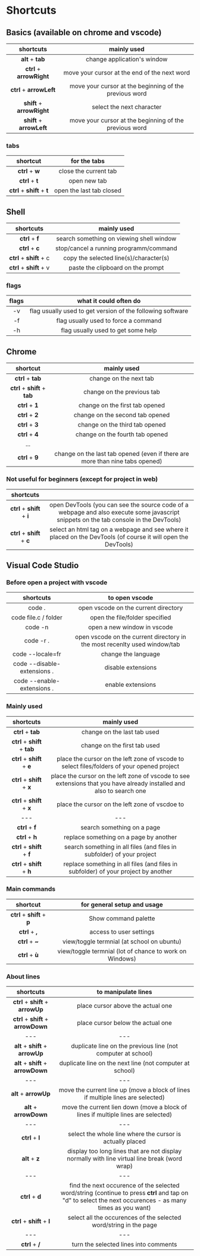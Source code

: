 # Shortcuts

## Basics (available on chrome and vscode) 

|shortcuts|mainly used|
|:---:                       | :---: |
|**alt** + **tab**   					| change application's window|
|**ctrl** + **arrowRight**				| move your cursor at the end of the next word|
|**ctrl** + **arrowLeft**				| move your cursor at the beginning of the previous word|
|**shift** + **arrowRight**				| select the next character|
|**shift** + **arrowLeft**				| move your cursor at the beginning of the previous word|


### tabs

|shortcut|for the tabs|
|:---:                       | :---: |
|**ctrl** + **w**						| close the current tab|
|**ctrl** + **t**						| open new tab|
|**ctrl** + **shift** + **t**				| open the last tab closed|


## Shell

|shortcuts|mainly used|
|:---:                       | :---: |
|**ctrl** + **f**						| search something on viewing shell window|
|**ctrl** + **c**						| stop/cancel a running programm/command|
|**ctrl** + **shift** + c				| copy the selected line(s)/character(s)|
|**ctrl** + **shift** + v               | paste the clipboard on the prompt|

### flags
|flags| what it could often do|
|:---:                       | :---: |
|-v								| flag usually used to get version of the following software|
|-f								| flag usually used to force a command|
|-h								| flag usually used to get some help|



## Chrome

|shortcut|mainly used|
|:---:                       | :---: |
|**ctrl** + **tab**						| change on the next tab|
|**ctrl** + **shift** + **tab**				| change on the previous tab|
|**ctrl** + **1**						| change on the first tab opened|
|**ctrl** + **2**						| change on the second tab opened|
|**ctrl** + **3**						| change on the third tab opened|
|**ctrl** + **4**						| change on the fourth tab opened|
|...                            |   |
|**ctrl** + **9**						| change on the last tab opened (even if there are more than nine tabs opened)|

### Not useful for beginners (except for project in web)
|shortcuts||
|:---:                       | :---: |
|**ctrl** + **shift** + **i**				| open DevTools (you can see the source code of a webpage and also execute some javascript snippets on the tab console in the DevTools)|
|**ctrl** + **shift** + **c**				| select an html tag on a webpage and see where it placed on the DevTools (of course it will open the DevTools)|



## Visual Code Studio

### Before open a project with vscode
|shortcuts|to open vscode|
|:---:                       | :---: |
|code .| open vscode on the current directory|
|code file.c / folder|open the file/folder specified|
|code -n| open a new window in vscode|
|code -r .| open vscode on the current directory in the most recenlty used window/tab|
|code --locale=fr| change the language|
|code --disable-extensions .| disable extensions |
|code --enable-extensions .| enable extensions |

### Mainly used 
|shortcuts|mainly used|
|:---:                       | :---: |
|**ctrl** + **tab**						| change on the last tab used|
|**ctrl** + **shift** + **tab**				| change on the first tab used|
|**ctrl** + **shift** + **e**				| place the cursor on the left zone of vscode to select files/folders of your opened project|
|**ctrl** + **shift** + **x**				| place the cursor on the left zone of vscode to see extensions that you have already installed and also to search one|
|**ctrl** + **shift** + **x**				| place the cursor on the left zone of vscdoe to 
|---                       | --- |
|**ctrl** + **f**						| search something on a page|
|**ctrl** + **h**						| replace something on a page by another|
|**ctrl** + **shift** + **f**				| search something in all files (and files in subfolder) of your project|
|**ctrl** + **shift** + **h**				| replace something in all files (and files in subfolder) of your project by another|

### Main commands

|shortcut|for general setup and usage|
|:---:                       | :---: |
|**ctrl** + **shift** + **p**			| Show command palette|
|**ctrl** + **,**						| access to user settings|
|**ctrl** + **~** 						| view/toggle termnial (at school on ubuntu)|
|**ctrl** + **ù** 						| view/toggle termnial (lot of chance to work on Windows)|


### About lines

|shortcuts|to manipulate lines|
|:---:                       | :---: |
|**ctrl** + **shift** + **arrowUp**			| place cursor above the actual one|
|**ctrl** + **shift** + **arrowDown**		| place cursor below the actual one|
|---                       | --- |
|**alt** + **shift** + **arrowUp**			| duplicate line on the previous line (not computer at school)|
|**alt** + **shift** + **arrowDown**		| duplicate line on the next line (not computer at school)|
|---                       | --- |
|**alt** + **arrowUp**			        | move the current line up (move a block of lines if multiple lines are selected)|
|**alt** + **arrowDown**		        | move the current lien down (move a block of lines if multiple lines are selected) |
|---                       | --- |
|**ctrl** + **l**						| select the whole line where the cursor is actually placed|
|**alt** + **z**                        | display too long lines that are not display normally with line virtual line break (word wrap)|
|---                       | --- |
|**ctrl** + **d**                       | find the next occurence of the selected word/string (continue to press **ctrl** and tap on "d" to select the next occurences - as many times as you want)|
|**ctrl** + **shift** + **l**               | select all the occurences of the selected word/string in the page|
|---                       | --- |
|**ctrl** + **/**                       | turn the selected lines into comments